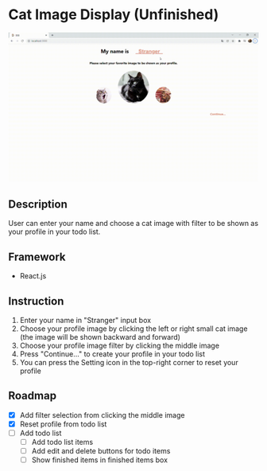# Cat Image Display (Unfinished)

![Display.gif](https://github.com/ywtai/Cat-Image-Display/blob/main/image/display.gif?raw=true)

## Description
User can enter your name and choose a cat image with filter to be shown as your profile in your todo list.

## Framework
- React.js


## Instruction
1. Enter your name in "Stranger" input box
2. Choose your profile image by clicking the left or right small cat image (the image will be shown backward and forward)
3. Choose your profile image filter by clicking the middle image
4. Press "Continue..." to create your profile in your todo list
5. You can press the Setting icon in the top-right corner to reset your profile 

## Roadmap
- [x] Add filter selection from clicking the middle image
- [x] Reset profile from todo list
- [ ] Add todo list 
    - [ ] Add todo list items
    - [ ] Add edit and delete buttons for todo items
    - [ ] Show finished items in finished items box
